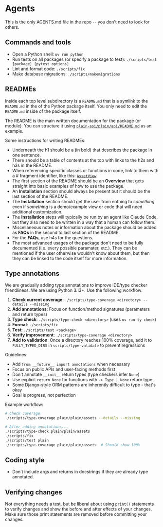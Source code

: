 # Agents

This is the only AGENTS.md file in the repo -- you don't need to look for others.

## Commands and tools

- Open a Python shell: `uv run python`
- Run tests on all packages (or specify a package to test): `./scripts/test [package] [pytest options]`
- Lint and format code: `./scripts/fix`
- Make database migrations: `./scripts/makemigrations`

## READMEs

Inside each top level subdirectory is a `README.md` that is a symlink to the `README.md` in the of the Python package itself. You only need to edit the `README.md` inside of the package itself.

The README is the main written documentation for the package (or module). You can structure it using [`plain-api/plain/api/README.md`](/plain/plain/assets/README.md) as an example.

Some instructions for writing READMEs:

- Underneath the h1 should be a **<short description>** (in bold) that describes the package in one sentence.
- There should be a table of contents at the top with links to the h2s and h3s in the README.
- When referencing specific classes or functions in code, link to them with a # fragment identifier, like this: [`AssetView`](./views.py#AssetView).
- The first section of the README should be an **Overview** that gets straight into basic examples of how to use the package.
- An **Installation** section should always be present but it should be the last section of the README.
- The **Installation** section should get the user from nothing to _something_, even if _something_ is a demo/example view or code that will need additional customization.
- The **Installation** steps will typically be run by an agent like Claude Code, but they also need to be written in a way that a human can follow them.
- Miscellaneous notes or information about the package should be added as **FAQs** in the second to last section of the README.
- For the **FAQs**, use h4s for the questions.
- The most advanced usages of the package don't need to be fully documented (i.e. every possible paramater, etc.). They can be mentioned if the user otherwise wouldn't know about them, but then they can be linked to the code itself for more information.

## Type annotations

We are gradually adding type annotations to improve IDE/type checker friendliness. We are using Python 3.13+. Use the following workflow:

1. **Check current coverage**: `./scripts/type-coverage <directory> --details --missing`
2. **Add annotations**: Focus on function/method signatures (parameters and return types)
3. **Type check**: `./scripts/type-check <directory>` (uses `uv run ty check`)
4. **Format**: `./scripts/fix`
5. **Test**: `./scripts/test <package>`
6. **Verify improvement**: `./scripts/type-coverage <directory>`
7. **Add to validation**: Once a directory reaches 100% coverage, add it to `FULLY_TYPED_DIRS` in `scripts/type-validate` to prevent regressions

Guidelines:

- Add `from __future__ import annotations` when necessary
- Focus on public APIs and user-facing methods first
- Don't annotate `__init__` return types (type checkers infer `None`)
- Use explicit `return None` for functions with `-> Type | None` return type
- Some Django-style ORM patterns are inherently difficult to type - that's okay
- Goal is progress, not perfection

Example workflow:

```bash
# Check coverage
./scripts/type-coverage plain/plain/assets --details --missing

# After adding annotations...
./scripts/type-check plain/plain/assets
./scripts/fix
./scripts/test plain
./scripts/type-coverage plain/plain/assets  # Should show 100%
```

## Coding style

- Don't include args and returns in docstrings if they are already type annotated.

## Verifying changes

Not everything needs a test, but be liberal about using `print()` statements to verify changes and show the before and after effects of your changes. Make sure those print statements are removed before committing your changes.
